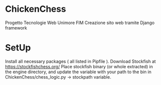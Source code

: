 # ChickenChess
Progetto Tecnologie Web Unimore FIM
Creazione sito web tramite Django framework

# SetUp
Install all necessary packages ( all listed in Pipfile ).
Download Stockfish at https://stockfishchess.org/ 
Place stockfish binary (or whole extracted) in the engine directory, and update the variable with your path to the bin in ChickenChess/chess_logic.py -> stockpath variable.
